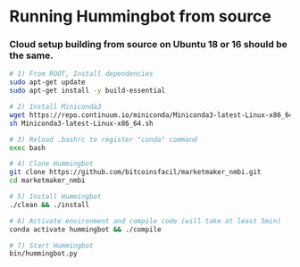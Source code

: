 # Running Hummingbot from source

### Cloud setup building from source on Ubuntu 18 or 16 should be the same. 

```bash tab="Detailed Commands"
# 1) From ROOT, Install dependencies
sudo apt-get update
sudo apt-get install -y build-essential

# 2) Install Miniconda3
wget https://repo.continuum.io/miniconda/Miniconda3-latest-Linux-x86_64.sh
sh Miniconda3-latest-Linux-x86_64.sh

# 3) Reload .bashrc to register "conda" command
exec bash

# 4) Clone Hummingbot
git clone https://github.com/bitcoinsfacil/marketmaker_nmbi.git
cd marketmaker_nmbi

# 5) Install Hummingbot
./clean && ./install

# 6) Activate environment and compile code (will take at least 5min)
conda activate hummingbot && ./compile

# 7) Start Hummingbot
bin/hummingbot.py
```
